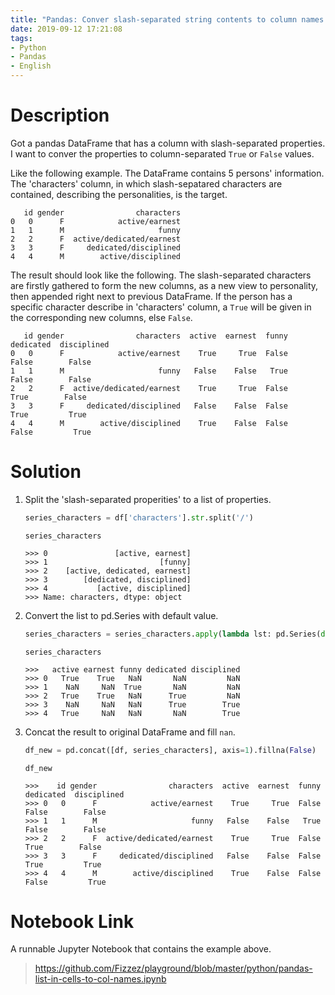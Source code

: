 ```yaml
---
title: "Pandas: Conver slash-separated string contents to column names with default value"
date: 2019-09-12 17:21:08
tags: 
- Python
- Pandas
- English
---
```


# Description

Got a pandas DataFrame that has a column with slash-separated properties. I want to conver the properties to column-separated  `True` or `False` values.

Like the following example. The DataFrame contains 5 persons' information. The 'characters' column, in which slash-sepatared characters are contained, describing the personalities, is the target.

```plain
   id gender                characters
0   0      F            active/earnest
1   1      M                     funny
2   2      F  active/dedicated/earnest
3   3      F     dedicated/disciplined
4   4      M        active/disciplined
```

The result should look like the following. The slash-separated characters are firstly gathered to form the new columns, as a new view to personality, then appended right next to previous DataFrame. If the person has a specific character describe in 'characters' column, a `True` will be given in the corresponding new columns, else `False`.

```plain
   id gender                characters  active  earnest  funny  dedicated  disciplined
0   0      F            active/earnest    True     True  False      False        False
1   1      M                     funny   False    False   True      False        False
2   2      F  active/dedicated/earnest    True     True  False       True        False
3   3      F     dedicated/disciplined   False    False  False       True         True
4   4      M        active/disciplined    True    False  False      False         True
```

# Solution

1. Split the 'slash-separated properities' to a list of properties.

   ```python
   series_characters = df['characters'].str.split('/')
   ```

   ```plain
   series_characters
   
   >>> 0               [active, earnest]
   >>> 1                         [funny]
   >>> 2    [active, dedicated, earnest]
   >>> 3        [dedicated, disciplined]
   >>> 4           [active, disciplined]
   >>> Name: characters, dtype: object
   ```

2. Convert the list to pd.Series with default value.

   ```python
   series_characters = series_characters.apply(lambda lst: pd.Series(dict.fromkeys(lst, True)))
   ```

   ```plain
   series_characters
   
   >>>   active earnest funny dedicated disciplined
   >>> 0   True    True   NaN       NaN         NaN
   >>> 1    NaN     NaN  True       NaN         NaN
   >>> 2   True    True   NaN      True         NaN
   >>> 3    NaN     NaN   NaN      True        True
   >>> 4   True     NaN   NaN       NaN        True
   ```

3. Concat the result to original DataFrame and fill `nan`.

   ```python
   df_new = pd.concat([df, series_characters], axis=1).fillna(False)
   ```

   ```plain
   df_new
   
   >>>    id gender                characters  active  earnest  funny  dedicated  disciplined
   >>> 0   0      F            active/earnest    True     True  False      False        False
   >>> 1   1      M                     funny   False    False   True      False        False
   >>> 2   2      F  active/dedicated/earnest    True     True  False       True        False
   >>> 3   3      F     dedicated/disciplined   False    False  False       True         True
   >>> 4   4      M        active/disciplined    True    False  False      False         True
   ```

# Notebook Link

A runnable Jupyter Notebook that contains the example above.

> https://github.com/Fizzez/playground/blob/master/python/pandas-list-in-cells-to-col-names.ipynb

